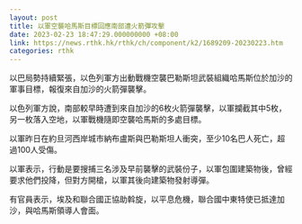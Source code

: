 ```yaml
---
layout: post
title: 以軍空襲哈馬斯目標回應南部遭火箭彈攻擊
date: 2023-02-23 18:47:29.000000000 +08:00
link: https://news.rthk.hk/rthk/ch/component/k2/1689209-20230223.htm
categories: rthk
---
```


以巴局勢持續緊張，以色列軍方出動戰機空襲巴勒斯坦武裝組織哈馬斯位於加沙的軍事目標，報復來自加沙的火箭彈襲擊。

以色列軍方說，南部較早時遭到來自加沙的6枚火箭彈襲擊，以軍攔截其中5枚，另一枚落入空地，以軍戰機隨即空襲哈馬斯的多處目標。

以軍昨日在約旦河西岸城市納布盧斯與巴勒斯坦人衝突，至少10名巴人死亡，超過100人受傷。

以軍表示，行動是要搜捕三名涉及早前襲擊的武裝份子，以軍包圍建築物後，曾經要求他們投降，但對方開槍，以軍其後向建築物發射導彈。

有官員表示，埃及和聯合國正協助斡旋，以平息危機，聯合國中東特使已抵達加沙，與哈馬斯領導人會面。
